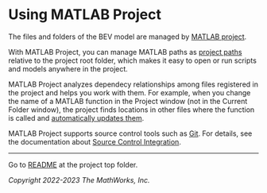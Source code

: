# Using MATLAB Project

The files and folders of the BEV model are managed
by [MATLAB project][url-mlprj].

[url-mlprj]: https://www.mathworks.com/help/matlab/projects.html

With MATLAB Project,
you can manage MATLAB paths as [project paths][url-path]
relative to the project root folder,
which makes it easy to open or run scripts and models
anywhere in the project.

[url-path]: https://www.mathworks.com/help/matlab/matlab_prog/automate-startup-and-shutdown-tasks.html#mw_0fd5cb6e-635d-4670-a31f-73f7b20fd353

MATLAB Project analyzes dependecy relationships among files
registered in the project and helps you work with them.
For example, when you change the name of a MATLAB function
in the Project window (not in the Current Folder window),
the project finds locations in other files
where the function is called
and [automatically updates them][url-auto-update].

[url-auto-update]: https://www.mathworks.com/help/matlab/matlab_prog/manage-project-files.html#:~:text=see%20Revert%20Changes.-,Automatic%20Updates%20When%20Renaming%2C%20Deleting%2C%20or%20Removing%20Files,-When%20you%20rename

MATLAB Project supports source control tools
such as [Git](https://git-scm.com/).
For details, see the documentation
about [Source Control Integration][url-src-ctl].

[url-src-ctl]: https://www.mathworks.com/help/matlab/source-control.html

<hr>

Go to [README](../README.md) at the project top folder.

*Copyright 2022-2023 The MathWorks, Inc.*
